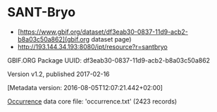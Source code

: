 # SANT-Bryo
- [https://www.gbif.org/dataset/df3eab30-0837-11d9-acb2-b8a03c50a862](gbif.org dataset page)
- http://193.144.34.193:8080/ipt/resource?r=santbryo

GBIF.ORG Package UUID: df3eab30-0837-11d9-acb2-b8a03c50a862 

Version v1.2, published 2017-02-16

[Metadata version: 2016-08-05T12:07:21.442+02:00]

[Occurrence](http://rs.tdwg.org/dwc/terms/Occurrence) data core file: 'occurrence.txt' (2423 records)